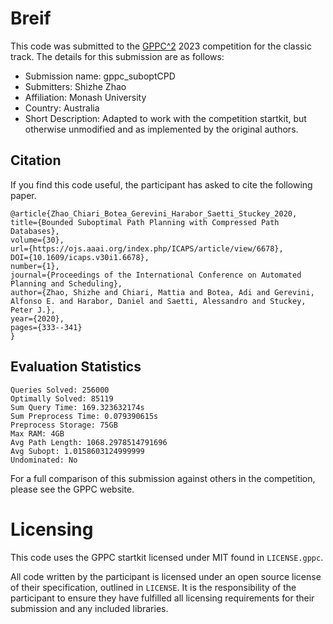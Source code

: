 # Breif

This code was submitted to the [GPPC^2](https://gppc.search-conference.org/) 2023 competition for the classic track.
The details for this submission are as follows:
- Submission name: gppc_suboptCPD
- Submitters: Shizhe Zhao
- Affiliation: Monash University
- Country: Australia
- Short Description: Adapted to work with the competition startkit, but otherwise unmodified and as implemented by the original authors.

## Citation

If you find this code useful, the participant has asked to cite the following paper.

	@article{Zhao_Chiari_Botea_Gerevini_Harabor_Saetti_Stuckey_2020,
	title={Bounded Suboptimal Path Planning with Compressed Path Databases},
	volume={30},
	url={https://ojs.aaai.org/index.php/ICAPS/article/view/6678},
	DOI={10.1609/icaps.v30i1.6678},
	number={1},
	journal={Proceedings of the International Conference on Automated Planning and Scheduling},
	author={Zhao, Shizhe and Chiari, Mattia and Botea, Adi and Gerevini, Alfonso E. and Harabor, Daniel and Saetti, Alessandro and Stuckey, Peter J.},
	year={2020},
	pages={333--341}
	}

## Evaluation Statistics

	Queries Solved: 256000
	Optimally Solved: 85119
	Sum Query Time: 169.323632174s
	Sum Preprocess Time: 0.079390615s
	Preprocess Storage: 75GB
	Max RAM: 4GB
	Avg Path Length: 1068.2978514791696
	Avg Subopt: 1.0158603124999999
	Undominated: No

For a full comparison of this submission against others in the competition, please see the GPPC website.

# Licensing

This code uses the GPPC startkit licensed under MIT found in `LICENSE.gppc`.

All code written by the participant is licensed under an open source license of their specification, outlined in `LICENSE`.
It is the responsibility of the participant to ensure they have fulfilled all licensing requirements for their submission and any included libraries.
